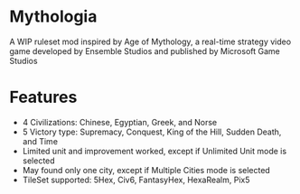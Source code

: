 # Mythologia
A WIP ruleset mod inspired by Age of Mythology, a real-time strategy video game developed by Ensemble Studios and published by Microsoft Game Studios

# Features
- 4 Civilizations: Chinese, Egyptian, Greek, and Norse
- 5 Victory type: Supremacy, Conquest, King of the Hill, Sudden Death, and Time
- Limited unit and improvement worked, except if Unlimited Unit mode is selected
- May found only one city, except if Multiple Cities mode is selected
- TileSet supported: 5Hex, Civ6, FantasyHex, HexaRealm, Pix5